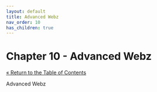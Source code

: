 ```yaml
---
layout: default
title: Advanced Webz
nav_order: 10
has_children: true
---
```


# Chapter 10 - Advanced Webz

[&laquo; Return to the Table of Contents](../index.md)

Advanced Webz